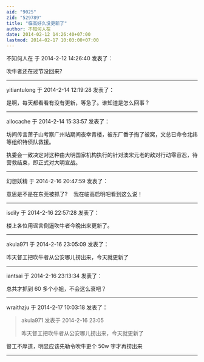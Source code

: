 ```yaml
---
aid: "9025"
zid: "529789"
title: "临高好久没更新了"
author: 不知何人在
date: 2014-02-12 14:26:40+07:00
lastmod: 2014-02-17 10:03:00+07:00
---
```


不知何人在 于 2014-2-12 14:26:40 发表了：

吹牛者还在过节没回来?

---

yitiantulong 于 2014-2-14 12:19:28 发表了：

是啊，每天都看看有没有更新，等急了。谁知道是怎么回事？

---

allocache 于 2014-2-14 15:33:57 发表了：

坊间传言萧子山考察广州站期间夜幸青楼，被东厂番子掏了被窝，文总已命令北纬等组织特侦队救援。

执委会一致决定对这种由大明国家机构执行的针对澳宋元老的敌对行动零容忍，待营救结束，即正式对大明宣战。

---

幻想妖精 于 2014-2-16 20:47:59 发表了：

意思是不是在东莞被抓了?    我在临高启明吧看到这么说！

---

isdily 于 2014-2-16 22:57:28 发表了：

楼上各位用谣言倒逼吹牛者今晚出来更新了。

---

akula971 于 2014-2-16 23:05:09 发表了：

昨天督工把吹牛者从公安哪儿捞出来，今天就更新了

---

iantsai 于 2014-2-16 23:13:34 发表了：

总共才抓到 60 多个小姐，不会这么衰吧？

---

wraithzju 于 2014-2-17 10:03:18 发表了：

> akula971 发表于 2014-2-16 23:05
>
> 昨天督工把吹牛者从公安哪儿捞出来，今天就更新了

督工不厚道，明显应该先勒令吹牛更个 50w 字才再捞出来

---

